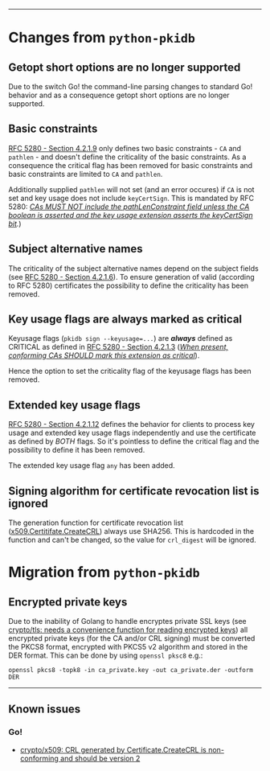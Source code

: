 ----
# Changes from `python-pkidb`
## Getopt short options are no longer supported
Due to the switch Go! the command-line parsing changes to standard Go! behavior and as a consequence getopt short options are no longer supported.

## Basic constraints
[RFC 5280 - Section 4.2.1.9](https://tools.ietf.org/html/rfc5280#section-4.2.1.9) only defines two basic constraints - `CA` and `pathlen` - and doesn't define the criticality of the basic constraints. As a consequence the critical flag has been removed for basic constraints and basic constraints are limited to `CA` and `pathlen`.

Additionally supplied `pathlen` will not set (and an error occures) if `CA` is not set and key usage does not include `keyCertSign`.
This is mandated by RFC 5280: _<u>CAs MUST NOT include the pathLenConstraint field unless the CA boolean is asserted and the key usage extension asserts the keyCertSign bit</u>._)

## Subject alternative names
The criticality of the subject alternative names depend on the subject fields (see [RFC 5280 - Section 4.2.1.6](https://tools.ietf.org/html/rfc5280#section-4.2.1.6)). To ensure generation of valid (according to RFC 5280) certificates the possibility to define the criticality has been removed.

## Key usage flags are always marked as critical
Keyusage flags (`pkidb sign --keyusage=...`) are **_always_** defined as CRITICAL as defined in [RFC 5280 - Section 4.2.1.3](https://tools.ietf.org/html/rfc5280#section-4.2.1.3) (_<u>When present, conforming CAs SHOULD mark this extension as critical</u>_).

Hence the option to set the criticality flag of the keyusage flags has been removed.

## Extended key usage flags
[RFC 5280 - Section 4.2.1.12](https://tools.ietf.org/html/rfc5280#section-4.2.1.12) defines the behavior for clients to process key usage and extended key usage flags independently and use the certificate as defined by *BOTH* flags. So it's pointless to define the critical flag and the possibility to define it has been removed.

The extended key usage flag `any` has been added.

## Signing algorithm for certificate revocation list is ignored
The generation function for certificate revocation list ([x509.Certitifate.CreateCRL](https://golang.org/pkg/crypto/x509/#Certificate.CreateCRL)) always use SHA256. This is hardcoded in the function and can't be changed, so the value for `crl_digest` will be ignored.

# Migration from `python-pkidb`
## Encrypted private keys
Due to the inability of Golang to handle encryptes private SSL keys (see [crypto/tls: needs a convenience function for reading encrypted keys](https://github.com/golang/go/issues/6722))
all encrypted private keys (for the CA and/or CRL signing) must be converted the PKCS8 format, encrypted with PKCS5 v2 algorithm and stored in the DER format.
This can be done by using `openssl pksc8` e.g.:

`openssl pkcs8 -topk8 -in ca_private.key -out ca_private.der -outform DER`

----
## Known issues
### Go!

* [crypto/x509: CRL generated by Certificate.CreateCRL is non-conforming and should be version 2](https://github.com/golang/go/issues/35428)

